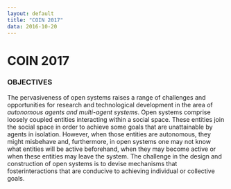 ```yaml
---
layout: default
title: "COIN 2017"
data: 2016-10-20
---
```


# COIN 2017

### OBJECTIVES

The pervasiveness of open systems raises a range of challenges and opportunities for research and technological development in the area of *autonomous agents and multi-agent systems*.
Open systems comprise loosely coupled entities interacting within a social space.
These entities join the social space in order to achieve some goals that are unattainable by agents in isolation.
However, when those entities are autonomous, they might misbehave and, furthermore, in open systems one may not know what entities will be active beforehand, when they may become active or when these entities may leave the system.
The challenge in the design and construction of open systems is to devise mechanisms that fosterinteractions that are conducive to achieving individual or collective goals. 
